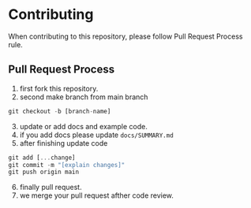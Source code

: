 # Contributing

When contributing to this repository, please follow Pull Request Process rule.

## Pull Request Process

1. first fork this repository.
2. second make branch from main branch
```javascript
git checkout -b [branch-name]
```
3. update or add docs and example code.
4. if you add docs please update `docs/SUMMARY.md`
5. after finishing update code 
```javascript
git add [...change]
git commit -m "[explain changes]"
git push origin main
```
6. finally pull request.
7. we merge your pull request afther code review.
